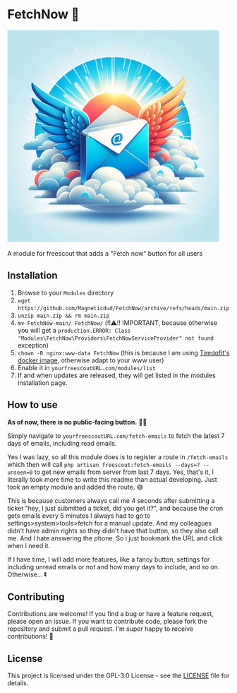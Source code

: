 # FetchNow 📩

![A lousy icon for this program, depicting a flying email](https://raw.githubusercontent.com/Magneticdud/FetchNow/refs/heads/main/icon.jpg)

A module for freescout that adds a "Fetch now" button for all users

## Installation

1. Browse to your `Modules` directory
2. `wget https://github.com/Magneticdud/FetchNow/archive/refs/heads/main.zip`
3. `unzip main.zip && rm main.zip`
4. `mv FetchNow-main/ FetchNow/` (‼️⚠️‼️ IMPORTANT, because otherwise you will get a `production.ERROR: Class "Modules\FetchNow\Providers\FetchNowServiceProvider" not found` exception)
5. `chown -R nginx:www-data FetchNow` (this is because I am using [Tiredofit's docker image](https://github.com/tiredofit/docker-freescout), otherwise adapt to your www user)
6. Enable it in `yourfreescoutURL.com/modules/list`
7. If and when updates are released, they will get listed in the modules installation page.

## How to use

**As of now, there is no public-facing button.** 🤦‍♂️

Simply navigate to `yourfreescoutURL.com/fetch-emails` to fetch the latest 7 days of emails, including read emails.  

Yes I was lazy, so all this module does is to register a route in `/fetch-emails` which then will call `php artisan freescout:fetch-emails --days=7 --unseen=0` to get new emails from server from last 7 days. Yes, that's it, I literally took more time to write this readme than actual developing. Just took an empty module and added the route. 😅

This is because customers always call me 4 seconds after submitting a ticket "hey, I just submitted a ticket, did you get it?", and because the cron gets emails every 5 minutes I always had to go to settings>system>tools>fetch for a manual update. And my colleagues didn't have admin rights so they didn't have that button, so they also call me. And I hate answering the phone. So i just bookmark the URL and click when I need it.

If I have time, I will add more features, like a fancy button, settings for including unread emails or not and how many days to include, and so on. Otherwise... ⏬

## Contributing

Contributions are welcome! If you find a bug or have a feature request, please open an issue. If you want to contribute code, please fork the repository and submit a pull request. I'm super happy to receive contributions! 🥳

## License

This project is licensed under the GPL-3.0 License - see the [LICENSE](LICENSE) file for details.
